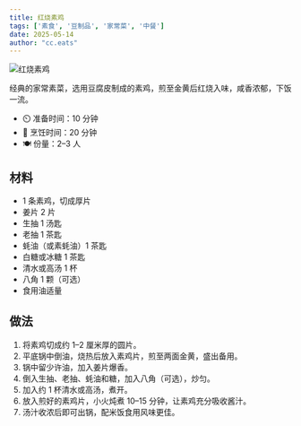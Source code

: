 ```yaml
---
title: 红烧素鸡
tags: ['素食', '豆制品', '家常菜', '中餐']
date: 2025-05-14
author: "cc.eats"
---
```


![红烧素鸡](/pix/hongshaosuji.jpg)

经典的家常素菜，选用豆腐皮制成的素鸡，煎至金黄后红烧入味，咸香浓郁，下饭一流。

- ⏲️ 准备时间：10 分钟
- 🍳 烹饪时间：20 分钟
- 🍽️ 份量：2–3 人

## 材料

- 1 条素鸡，切成厚片
- 姜片 2 片
- 生抽 1 汤匙
- 老抽 1 茶匙
- 蚝油（或素蚝油）1 茶匙
- 白糖或冰糖 1 茶匙
- 清水或高汤 1 杯
- 八角 1 颗（可选）
- 食用油适量

## 做法

1. 将素鸡切成约 1–2 厘米厚的圆片。
2. 平底锅中倒油，烧热后放入素鸡片，煎至两面金黄，盛出备用。
3. 锅中留少许油，加入姜片爆香。
4. 倒入生抽、老抽、蚝油和糖，加入八角（可选），炒匀。
5. 加入约 1 杯清水或高汤，煮开。
6. 放入煎好的素鸡片，小火炖煮 10–15 分钟，让素鸡充分吸收酱汁。
7. 汤汁收浓后即可出锅，配米饭食用风味更佳。


